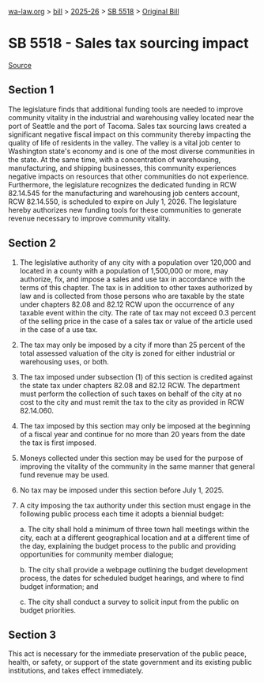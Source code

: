 [wa-law.org](/) > [bill](/bill/) > [2025-26](/bill/2025-26/) > [SB 5518](/bill/2025-26/sb/5518/) > [Original Bill](/bill/2025-26/sb/5518/1/)

# SB 5518 - Sales tax sourcing impact

[Source](http://lawfilesext.leg.wa.gov/biennium/2025-26/Pdf/Bills/Senate%20Bills/5518.pdf)

## Section 1
The legislature finds that additional funding tools are needed to improve community vitality in the industrial and warehousing valley located near the port of Seattle and the port of Tacoma. Sales tax sourcing laws created a significant negative fiscal impact on this community thereby impacting the quality of life of residents in the valley. The valley is a vital job center to Washington state's economy and is one of the most diverse communities in the state. At the same time, with a concentration of warehousing, manufacturing, and shipping businesses, this community experiences negative impacts on resources that other communities do not experience. Furthermore, the legislature recognizes the dedicated funding in RCW 82.14.545 for the manufacturing and warehousing job centers account, RCW 82.14.550, is scheduled to expire on July 1, 2026. The legislature hereby authorizes new funding tools for these communities to generate revenue necessary to improve community vitality.

## Section 2
1. The legislative authority of any city with a population over 120,000 and located in a county with a population of 1,500,000 or more, may authorize, fix, and impose a sales and use tax in accordance with the terms of this chapter. The tax is in addition to other taxes authorized by law and is collected from those persons who are taxable by the state under chapters 82.08 and 82.12 RCW upon the occurrence of any taxable event within the city. The rate of tax may not exceed 0.3 percent of the selling price in the case of a sales tax or value of the article used in the case of a use tax.

2. The tax may only be imposed by a city if more than 25 percent of the total assessed valuation of the city is zoned for either industrial or warehousing uses, or both.

3. The tax imposed under subsection (1) of this section is credited against the state tax under chapters 82.08 and 82.12 RCW. The department must perform the collection of such taxes on behalf of the city at no cost to the city and must remit the tax to the city as provided in RCW 82.14.060.

4. The tax imposed by this section may only be imposed at the beginning of a fiscal year and continue for no more than 20 years from the date the tax is first imposed.

5. Moneys collected under this section may be used for the purpose of improving the vitality of the community in the same manner that general fund revenue may be used.

6. No tax may be imposed under this section before July 1, 2025.

7. A city imposing the tax authority under this section must engage in the following public process each time it adopts a biennial budget:

    a. The city shall hold a minimum of three town hall meetings within the city, each at a different geographical location and at a different time of the day, explaining the budget process to the public and providing opportunities for community member dialogue;

    b. The city shall provide a webpage outlining the budget development process, the dates for scheduled budget hearings, and where to find budget information; and

    c. The city shall conduct a survey to solicit input from the public on budget priorities.

## Section 3
This act is necessary for the immediate preservation of the public peace, health, or safety, or support of the state government and its existing public institutions, and takes effect immediately.
